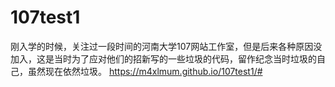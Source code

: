 # 107test1
刚入学的时候，关注过一段时间的河南大学107网站工作室，但是后来各种原因没加入，这是当时为了应对他们的招新写的一些垃圾的代码，留作纪念当时垃圾的自己，虽然现在依然垃圾。
https://m4xlmum.github.io/107test1/#
